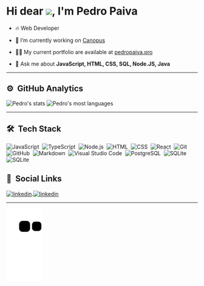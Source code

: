 <h1 align="left">Hi dear <img src="https://raw.githubusercontent.com/kaueMarques/kaueMarques/master/hi.gif" width="30px">, I'm Pedro Paiva</h1>


- 🔥 Web Developer 

- 🔭 I’m currently working on [Canopus](http://www.canopusonline.com/)

- 👨‍💻 My current portfolio are available at [pedropaiva.pro](https://pedropaiva-com/br.vercel.app/)

- 💬 Ask me about **JavaScript, HTML, CSS, SQL, Node.JS, Java**

---

## ⚙️ &nbsp;GitHub Analytics

<p align="left">
<img width="530em" src="https://github-readme-stats.vercel.app/api?username=pedropaiva1&show_icons=true&theme=vision-friendly-dark" alt="Pedro's stats"/>
<img width="530em" src="https://github-readme-stats.vercel.app/api/top-langs/?username=pedropaiva1&layout=compact&theme=vision-friendly-dark" alt="Pedro's most languages"/>
</p> 

---

## 🛠 &nbsp;Tech Stack


![JavaScript](https://img.shields.io/badge/-JavaScript-05122A?style=flat&logo=javascript)&nbsp;
![TypeScript](https://img.shields.io/badge/-TypeScript-05122A?style=flat&logo=typescript)&nbsp;
![Node.js](https://img.shields.io/badge/-Node.js-05122A?style=flat&logo=node.js)&nbsp;
![HTML](https://img.shields.io/badge/-HTML-05122A?style=flat&logo=HTML5)&nbsp;
![CSS](https://img.shields.io/badge/-CSS-05122A?style=flat&logo=CSS3&logoColor=1572B6)&nbsp;
![React](https://img.shields.io/badge/-React-05122A?style=flat&logo=react)&nbsp;
![Git](https://img.shields.io/badge/-Git-05122A?style=flat&logo=git)&nbsp;
![GitHub](https://img.shields.io/badge/-GitHub-05122A?style=flat&logo=github)&nbsp;
![Markdown](https://img.shields.io/badge/-Markdown-05122A?style=flat&logo=markdown)&nbsp;
![Visual Studio Code](https://img.shields.io/badge/-Visual%20Studio%20Code-05122A?style=flat&logo=visual-studio-code&logoColor=007ACC)&nbsp;
![PostgreSQL](https://img.shields.io/badge/-PostgreSQL-05122A?style=flat&logo=postgresql)&nbsp;
![SQLite](https://img.shields.io/badge/-SQLite-05122A?style=flat&logo=sqlite)&nbsp;
![SQLite](https://img.shields.io/badge/-SpringBoot-05122A?style=flat&logo=springboot)&nbsp;
 
## 🧒 &nbsp;Social Links

<a href="https://www.linkedin.com/in/pedro-paiva-015/" target="_blank">
  <img align="center" src="https://img.shields.io/badge/-pedropaiva1-05122A?style=flat&logo=linkedin" alt="linkedin"/>
</a>
<a href="mailto: pedro.paivahmp@gmail.com" target="_blank">
  <img align="center" src="https://img.shields.io/badge/-pedropaiva1-05122A?style=flat&logo=gmail" alt="linkedin"/>
</a>

---

  ![Snake animation](https://github.com/rafaballerini/rafaballerini/blob/output/github-contribution-grid-snake.svg)
